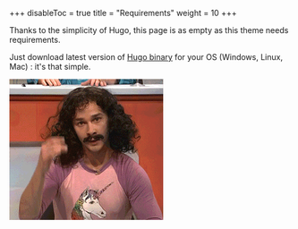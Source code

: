 +++
disableToc = true
title = "Requirements"
weight = 10
+++

Thanks to the simplicity of Hugo, this page is as empty as this theme needs requirements.

Just download latest version of [Hugo binary](https://gohugo.io/getting-started/installing/) for your OS (Windows, Linux, Mac) : it's that simple.

![Magic](magic.gif?classes=shadow)
